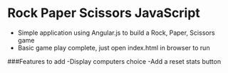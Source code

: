# Rock Paper Scissors JavaScript

* Simple application using Angular.js to build a Rock, Paper, Scissors game
* Basic game play complete, just open index.html in browser to run

###Features to add
-Display computers choice
-Add a reset stats button


